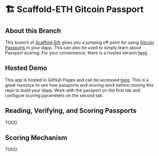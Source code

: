 # 🏗 Scaffold-ETH Gitcoin Passport

## About this Branch
This branch of [Scaffold-Eth](https://github.com/scaffold-eth/scaffold-eth) gives you a jumping off
point for using [Gitcoin Passports](https://passport.gitcoin.co/) in your dapp. This can also be used
to simply learn about Passport scoring.
For your convenience, there is a hosted version [here](https://lucianhymer.github.io/Scaffold-eth-gitcoin-passport).

## Hosted Demo
This app is hosted in GitHub Pages and can be accessed [here](https://lucianhymer.github.io/Scaffold-eth-gitcoin-passport).
This is a great resource to see how passports and scoring work before cloning this repo to build your dapp.
Work with the passport on the first tab and configure scoring parameters on the second tab.

## Reading, Verifying, and Scoring Passports
TODO

## Scoring Mechanism
TODO

